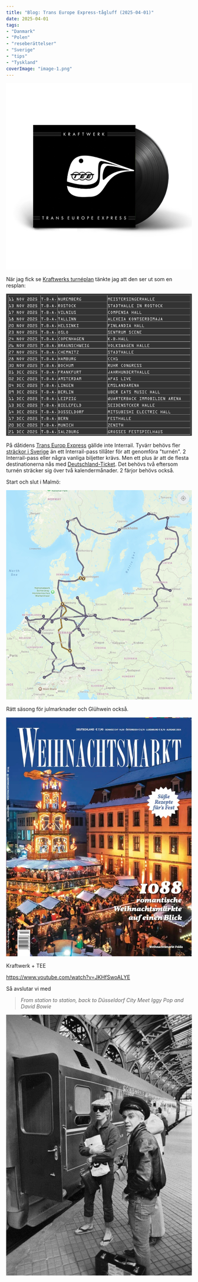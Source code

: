 ```yaml
---
title: "Blog: Trans Europe Express-tågluff (2025-04-01)"
date: 2025-04-01
tags:
- "Danmark"
- "Polen"
- "reseberättelser"
- "Sverige"
- "tips"
- "Tyskland"
coverImage: "image-1.png"
---
```


![](images/trans-europe-express-tagluff_5.png?w=1000)

När jag fick se [Kraftwerks turnéplan](https://kraftwerk.com/concerts/index-concerts.html) tänkte jag att den ser ut som en resplan:

![](images/trans-europe-express-tagluff_3.png?w=813)

På dåtidens [Trans Europ Express](https://en.wikipedia.org/wiki/Trans_Europ_Express) gällde inte Interrail. Tyvärr behövs fler [sträckor i Sverige](https://www.trainfo.eu/resdagar-i-sverige/) än ett Interrail-pass tillåter för att genomföra "turnén". 2 Interrail-pass eller några vanliga biljetter krävs. Men ett plus är att de flesta destinationerna nås med [Deutschland-Ticket](https://www.trainfo.eu/deutschland-ticket/). Det behövs två eftersom turnén sträcker sig över två kalendermånader. 2 färjor behövs också.

Start och slut i Malmö:

![](images/trans-europe-express-tagluff_2.jpeg?w=912)

Rätt säsong för julmarknader och Glühwein också.

![](images/trans-europe-express-tagluff_4.jpg?w=750)

Kraftwerk + TEE

https://www.youtube.com/watch?v=JKHfSwoALYE

Så avslutar vi med

> _From station to station, back to Düsseldorf City
> Meet Iggy Pop and David Bowie_

![](images/trans-europe-express-tagluff_1.jpeg?w=515)

